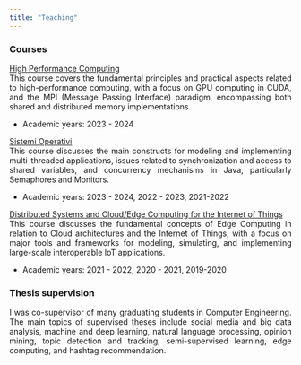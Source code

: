 ```yaml
---
title: "Teaching"
---
```

<h3 id="courses"><strong>Courses</strong></h3>

<p style="margin-bottom: 0px; text-align: justify">
<a href="https://www.unical.it/storage/cds/18746/activities/119062/" target="_blank">High Performance Computing</a><br>
This course covers the fundamental principles and practical aspects related to high-performance computing, with a focus on GPU computing in CUDA, and the MPI (Message Passing Interface) paradigm, encompassing both shared and distributed memory implementations.
<ul>
<li>Academic years: 2023 - 2024</li>
</ul>
</p>

<p style="margin-bottom: 0px; text-align: justify">
<a href="https://www.unical.it/storage/cds/7179/activities/100549/" target="_blank">Sistemi Operativi</a><br>
This course discusses the main constructs for modeling and implementing multi-threaded applications, issues related to synchronization and access to shared variables, and concurrency mechanisms in Java, particularly Semaphores and Monitors.
<ul>
<li>Academic years: 2023 - 2024, 2022 - 2023, 2021-2022</li>
</ul>
</p>

<p style="margin-bottom: 0px; text-align: justify">
<a href="https://www.unical.it/storage/cds/7419/activities/83787/" target="_blank">Distributed Systems and Cloud/Edge Computing for the Internet of Things</a><br>
This course discusses the fundamental concepts of Edge Computing in relation to Cloud architectures and the Internet of Things, with a focus on major tools and frameworks for modeling, simulating, and implementing large-scale interoperable IoT applications.
<ul>
<li>Academic years: 2021 - 2022, 2020 - 2021, 2019-2020</li>
</ul>
</p>

<h3 id="courses"><strong>Thesis supervision</strong></h3>
<div style = "text-align: justify">
I was co-supervisor of many graduating students in Computer Engineering.
The main topics of supervised theses include social media and big data analysis, machine and deep learning, natural language processing, opinion mining, topic detection and tracking, semi-supervised learning, edge computing, and hashtag recommendation.
</div>
